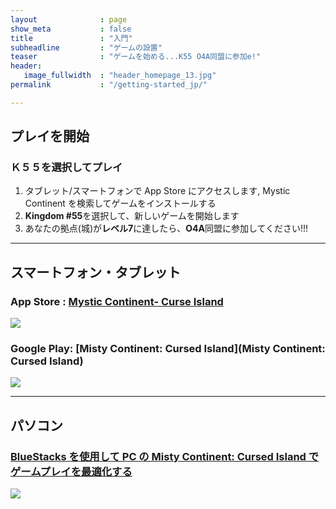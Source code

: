 ```yaml
---
layout              : page
show_meta           : false
title               : "入門"
subheadline         : "ゲームの設置"
teaser              : "ゲームを始める...K55 O4A同盟に参加e!"
header:
   image_fullwidth  : "header_homepage_13.jpg"
permalink           : "/getting-started_jp/"

---
```

## プレイを開始
### Ｋ５５を選択してプレイ 
1. タブレット/スマートフォンで App Store にアクセスします, Mystic Continent を検索してゲームをインストールする
2. **Kingdom #55**を選択して、新しいゲームを開始します
3. あなたの拠点(城)が**レベル7**に達したら、**O4A**同盟に参加してください!!!
 
---
## スマートフォン・タブレット
### App Store : [Mystic Continent- Curse Island](https://apps.apple.com/us/app/misty-continent/id1633960431)
![](https://is4-ssl.mzstatic.com/image/thumb/Purple123/v4/60/40/99/60409913-cdd9-e6dc-77f5-17496b591d8b/AppIcon-0-0-1x_U007emarketing-0-0-0-7-0-0-sRGB-0-0-0-GLES2_U002c0-512MB-85-220-0-0.png/230x0w.webp)

### Google Play: [Misty Continent: Cursed Island](Misty Continent: Cursed Island)
![](https://play-lh.googleusercontent.com/r1z5HFO4W355Xi8f-gOabzXtTfX0ImzLgLoNOjiP9ZPWWzuL-vK-aoGtkSJQyyggeqsb=w240-h480-rw)

---
## パソコン
### [BlueStacks を使用して PC の Misty Continent: Cursed Island でゲームプレイを最適化する](https://www.bluestacks.com/blog/game-guides/misty-continent/mcci-features-guide-en.html)
![](https://cdn-www.bluestacks.com/bs-images/Misty-Continent-Cursed-Island_BlueStacks-Usage_EN_1.png)

